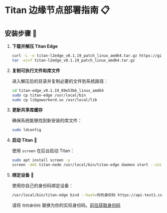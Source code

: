 
# Titan 边缘节点部署指南 📋

## 安装步骤 🚀

1. **下载并解压 Titan Edge**

   ```bash
   curl -L -o titan-l2edge_v0.1.19_patch_linux_amd64.tar.gz https://github.com/Titannet-dao/titan-node/releases/download/v0.1.19/titan-l2edge_v0.1.19_patch_linux_amd64.tar.gz
   tar -xzvf titan-l2edge_v0.1.19_patch_linux_amd64.tar.gz
   ```

2. **复制可执行文件和库文件**

   进入解压后的目录并复制必要的文件到系统路径：

   ```bash
   cd titan-edge_v0.1.19_89e53b6_linux_amd64
   sudo cp titan-edge /usr/local/bin
   sudo cp libgoworkerd.so /usr/local/lib
   ```

3. **更新共享库缓存**

   确保系统能够找到新安装的库文件：

   ```bash
   sudo ldconfig
   ```

4. **启动 Titan** 🚀

   使用 `screen` 在后台启动 Titan：

   ```bash
   sudo apt install screen -y
   screen -dmS titan-node /usr/local/bin/titan-edge daemon start --init --url https://cassini-locator.titannet.io:5000/rpc/v0
   ```

5. **绑定设备** 🔗

   使用你自己的身份码绑定设备：

   ```bash
   /usr/local/bin/titan-edge bind --hash=你的身份码 https://api-test1.container1.titannet.io/api/v2/device/binding
   ```

   请将 `你的身份码` 替换为你的实际身份码。[前往获取身份码](https://test1.titannet.io/newoverview/activationcodemanagement)
